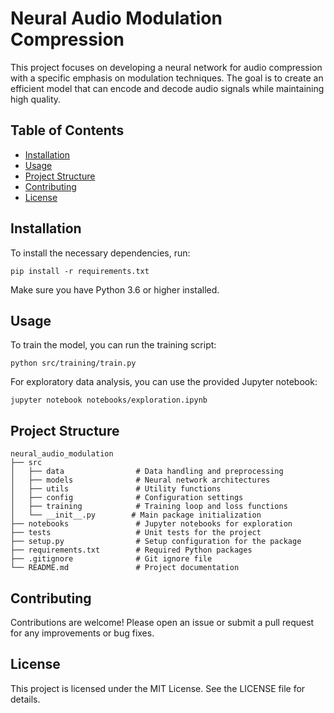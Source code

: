 # Neural Audio Modulation Compression

This project focuses on developing a neural network for audio compression with a specific emphasis on modulation techniques. The goal is to create an efficient model that can encode and decode audio signals while maintaining high quality.

## Table of Contents

- [Installation](#installation)
- [Usage](#usage)
- [Project Structure](#project-structure)
- [Contributing](#contributing)
- [License](#license)

## Installation

To install the necessary dependencies, run:

```
pip install -r requirements.txt
```

Make sure you have Python 3.6 or higher installed.

## Usage

To train the model, you can run the training script:

```
python src/training/train.py
```

For exploratory data analysis, you can use the provided Jupyter notebook:

```
jupyter notebook notebooks/exploration.ipynb
```

## Project Structure

```
neural_audio_modulation
├── src
│   ├── data                # Data handling and preprocessing
│   ├── models              # Neural network architectures
│   ├── utils               # Utility functions
│   ├── config              # Configuration settings
│   ├── training            # Training loop and loss functions
│   └── __init__.py        # Main package initialization
├── notebooks               # Jupyter notebooks for exploration
├── tests                   # Unit tests for the project
├── setup.py                # Setup configuration for the package
├── requirements.txt        # Required Python packages
├── .gitignore              # Git ignore file
└── README.md               # Project documentation
```

## Contributing

Contributions are welcome! Please open an issue or submit a pull request for any improvements or bug fixes.

## License

This project is licensed under the MIT License. See the LICENSE file for details.